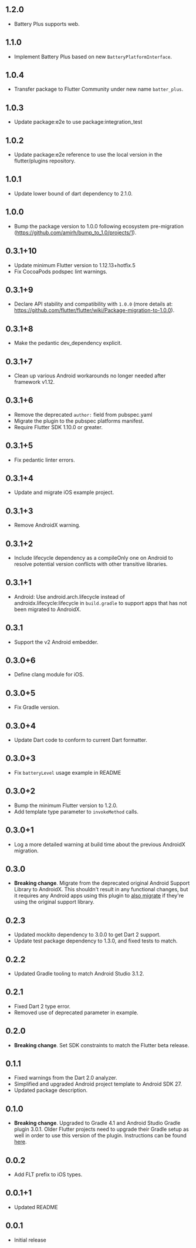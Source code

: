 ## 1.2.0

* Battery Plus supports web.

## 1.1.0

* Implement Battery Plus based on new `BatteryPlatformInterface`.

## 1.0.4

* Transfer package to Flutter Community under new name `batter_plus`.

## 1.0.3

* Update package:e2e to use package:integration_test


## 1.0.2

* Update package:e2e reference to use the local version in the flutter/plugins
  repository.

## 1.0.1

* Update lower bound of dart dependency to 2.1.0.

## 1.0.0

* Bump the package version to 1.0.0 following ecosystem pre-migration (https://github.com/amirh/bump_to_1.0/projects/1).

## 0.3.1+10

* Update minimum Flutter version to 1.12.13+hotfix.5
* Fix CocoaPods podspec lint warnings.

## 0.3.1+9

* Declare API stability and compatibility with `1.0.0` (more details at: https://github.com/flutter/flutter/wiki/Package-migration-to-1.0.0).

## 0.3.1+8

* Make the pedantic dev_dependency explicit.

## 0.3.1+7

* Clean up various Android workarounds no longer needed after framework v1.12.

## 0.3.1+6

* Remove the deprecated `author:` field from pubspec.yaml
* Migrate the plugin to the pubspec platforms manifest.
* Require Flutter SDK 1.10.0 or greater.

## 0.3.1+5

* Fix pedantic linter errors.

## 0.3.1+4

* Update and migrate iOS example project.

## 0.3.1+3

* Remove AndroidX warning.

## 0.3.1+2

* Include lifecycle dependency as a compileOnly one on Android to resolve
  potential version conflicts with other transitive libraries.

## 0.3.1+1

* Android: Use android.arch.lifecycle instead of androidx.lifecycle:lifecycle in `build.gradle` to support apps that has not been migrated to AndroidX.

## 0.3.1

* Support the v2 Android embedder.

## 0.3.0+6

* Define clang module for iOS.

## 0.3.0+5

* Fix Gradle version.

## 0.3.0+4

* Update Dart code to conform to current Dart formatter.

## 0.3.0+3

* Fix `batteryLevel` usage example in README

## 0.3.0+2

* Bump the minimum Flutter version to 1.2.0.
* Add template type parameter to `invokeMethod` calls.

## 0.3.0+1

* Log a more detailed warning at build time about the previous AndroidX
  migration.

## 0.3.0

* **Breaking change**. Migrate from the deprecated original Android Support
  Library to AndroidX. This shouldn't result in any functional changes, but it
  requires any Android apps using this plugin to [also
  migrate](https://developer.android.com/jetpack/androidx/migrate) if they're
  using the original support library.

## 0.2.3

* Updated mockito dependency to 3.0.0 to get Dart 2 support.
* Update test package dependency to 1.3.0, and fixed tests to match.

## 0.2.2

* Updated Gradle tooling to match Android Studio 3.1.2.

## 0.2.1

* Fixed Dart 2 type error.
* Removed use of deprecated parameter in example.

## 0.2.0

* **Breaking change**. Set SDK constraints to match the Flutter beta release.

## 0.1.1

* Fixed warnings from the Dart 2.0 analyzer.
* Simplified and upgraded Android project template to Android SDK 27.
* Updated package description.

## 0.1.0

* **Breaking change**. Upgraded to Gradle 4.1 and Android Studio Gradle plugin
  3.0.1. Older Flutter projects need to upgrade their Gradle setup as well in
  order to use this version of the plugin. Instructions can be found
  [here](https://github.com/flutter/flutter/wiki/Updating-Flutter-projects-to-Gradle-4.1-and-Android-Studio-Gradle-plugin-3.0.1).

## 0.0.2

* Add FLT prefix to iOS types.

## 0.0.1+1

* Updated README

## 0.0.1

* Initial release

